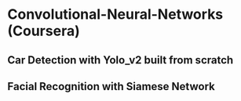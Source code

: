 # Convolutional-Neural-Networks (Coursera)

## Car Detection with Yolo_v2 built from scratch

## Facial Recognition with Siamese Network
